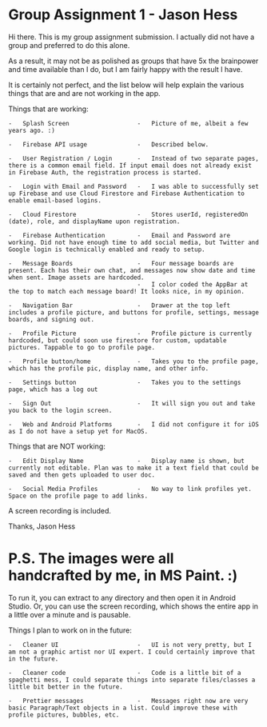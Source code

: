 # Group Assignment 1    -    Jason Hess

Hi there. This is my group assignment submission. I actually did not have a group and preferred to do this alone.

As a result, it may not be as polished as groups that have 5x the brainpower and time available than I do, but I am fairly happy with the result I have.

It is certainly not perfect, and the list below will help explain the various things that are and are not working in the app.

Things that are working: 

    -   Splash Screen                   -   Picture of me, albeit a few years ago. :)
    
    -   Firebase API usage              -   Described below.
    
    -   User Registration / Login       -   Instead of two separate pages, there is a common email field. If input email does not already exist in Firebase Auth, the registration process is started.
    
    -   Login with Email and Password   -   I was able to successfully set up Firebase and use Cloud Firestore and Firebase Authentication to enable email-based logins.
    
    -   Cloud Firestore                 -   Stores userId, registeredOn (date), role, and displayName upon registration.
    
    -   Firebase Authentication         -   Email and Password are working. Did not have enough time to add social media, but Twitter and Google login is technically enabled and ready to setup.
    
    -   Message Boards                  -   Four message boards are present. Each has their own chat, and messages now show date and time when sent. Image assets are hardcoded.
                                        -   I color coded the AppBar at the top to match each message board! It looks nice, in my opinion.
    
    -   Navigation Bar                  -   Drawer at the top left includes a profile picture, and buttons for profile, settings, message boards, and signing out.
                                            
    -   Profile Picture                 -   Profile picture is currently hardcoded, but could soon use firestore for custom, updatable pictures. Tappable to go to profile page.
    
    -   Profile button/home             -   Takes you to the profile page, which has the profile pic, display name, and other info.
    
    -   Settings button                 -   Takes you to the settings page, which has a log out
    
    -   Sign Out                        -   It will sign you out and take you back to the login screen.
    
    -   Web and Android Platforms       -   I did not configure it for iOS as I do not have a setup yet for MacOS.
    
Things that are NOT working:

    -   Edit Display Name               -   Display name is shown, but currently not editable. Plan was to make it a text field that could be saved and then gets uploaded to user doc.
    
    -   Social Media Profiles           -   No way to link profiles yet. Space on the profile page to add links.
    
A screen recording is included. 

Thanks,
Jason Hess

# P.S. The images were all handcrafted by me, in MS Paint. :)

To run it, you can extract to any directory and then open it in Android Studio. Or, you can use the screen recording, which shows the entire app in a little over a minute and is pausable.

Things I plan to work on in the future:

    -   Cleaner UI                      -   UI is not very pretty, but I am not a graphic artist nor UI expert. I could certainly improve that in the future.
    
    -   Cleaner code                    -   Code is a little bit of a spaghetti mess, I could separate things into separate files/classes a little bit better in the future.
    
    -   Prettier messages               -   Messages right now are very basic Paragraph/Text objects in a list. Could improve these with profile pictures, bubbles, etc.